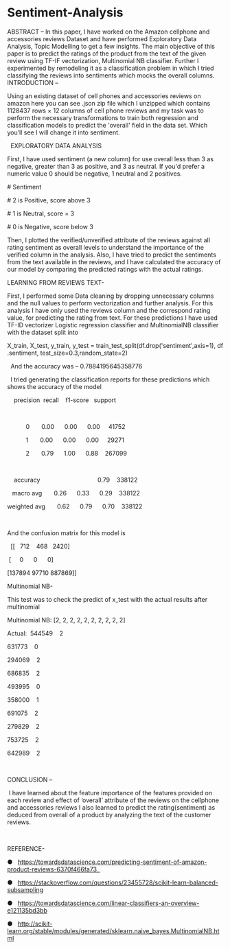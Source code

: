 # Sentiment-Analysis
ABSTRACT –
In this paper, I have worked on the Amazon cellphone and accessories reviews Dataset and have performed Exploratory Data Analysis, Topic Modelling to get a few insights. The main objective of this paper is to predict the ratings of the product from the text of the given review using TF-IF vectorization, Multinomial NB classifier. Further I experimented by remodeling it as a classification problem in which I tried classifying the reviews into sentiments which mocks the overall columns.
 
INTRODUCTION – 

Using an existing dataset of cell phones and accessories reviews on amazon here you can see .json zip file which I unzipped which contains 1128437 rows × 12 columns of cell phone reviews and my task was to perform the necessary transformations to train both regression and classification models to predict the 'overall' field in the data set. Which you’ll see I will change it into sentiment. 

 
EXPLORATORY DATA ANALYSIS

First, I have used sentiment (a new column) for use overall less than 3 as negative, greater than 3 as positive, and 3 as neutral. If you'd prefer a numeric value 0 should be negative, 1 neutral and 2 positives. 

# Sentiment 

# 2 is Positive, score above 3

# 1 is Neutral, score = 3

# 0 is Negative, score below 3

Then, I plotted the verified/unverified attribute of the reviews against all rating sentiment as overall levels to understand the importance of the verified column in the analysis.
Also, I have tried to predict the sentiments from the text available in the reviews, and I have calculated the accuracy of our model by comparing the predicted ratings with the actual ratings.


LEARNING FROM REVIEWS TEXT-

First, I performed some Data cleaning by dropping unnecessary columns and the null values to perform vectorization and further analysis. For this analysis I have only used the reviews column and the correspond rating value, for predicting the rating from text. For these predictions I have used TF-ID vectorizer Logistic regression classifier and MultinomialNB classifier with the dataset split into

X_train, X_test, y_train, y_test = train_test_split(df.drop('sentiment',axis=1), df.sentiment, test_size=0.3,random_state=2)

 
And the accuracy was – 0.7884195645358776

 
I tried generating the classification reports for these predictions which shows the accuracy of the model

    precision  recall    f1-score   support

 

           0       0.00      0.00      0.00     41752

           1       0.00      0.00      0.00     29271

           2       0.79      1.00      0.88    267099

 

    accuracy                                  0.79    338122

   macro avg       0.26      0.33      0.29    338122

weighted avg       0.62      0.79      0.70    338122

 

And the confusion matrix for this model is

 
[[   712    468   2420]

 [     0      0      0]

[137894 97710 887869]]
 
 

Multinomial NB-

This test was to check the predict of x_test with the actual results after multinomial 

Multinomial NB: [2, 2, 2, 2, 2, 2, 2, 2, 2, 2]

Actual:  544549    2

631773    0

294069    2

686835    2

493995    0

358000    1

691075    2

279829    2

753725    2

642989    2

 

CONCLUSION –

 I have learned about the feature importance of the features provided on each review and effect of ‘overall’ attribute of the reviews on the cellphone and accessories reviews I also learned to predict the rating(sentiment) as deduced from overall of a product by analyzing the text of the customer reviews.

 

REFERENCE- 

●   https://towardsdatascience.com/predicting-sentiment-of-amazon-product-reviews-6370f466fa73  

●   https://stackoverflow.com/questions/23455728/scikit-learn-balanced-subsampling

●   https://towardsdatascience.com/linear-classifiers-an-overview-e121135bd3bb

●   http://scikit-learn.org/stable/modules/generated/sklearn.naive_bayes.MultinomialNB.html

 

 

